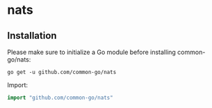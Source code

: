 # nats

## Installation

Please make sure to initialize a Go module before installing common-go/nats:

```shell
go get -u github.com/common-go/nats
```

Import:

```go
import "github.com/common-go/nats"
```
